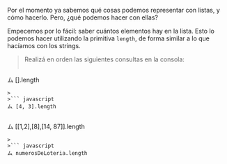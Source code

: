 Por el momento ya sabemos qué cosas podemos representar con listas, y cómo hacerlo. Pero, ¿qué podemos hacer con ellas?

Empecemos por lo fácil: saber cuántos elementos hay en la lista. Esto lo podemos hacer utilizando la primitiva `length`, de forma similar a lo que hacíamos con los strings.

> Realizá en orden las siguientes consultas en la consola: 
> 
>``` javascript
ム [].length
```
>
>``` javascript
ム [4, 3].length
```
>
>``` javascript
ム [[1,2],[8],[14, 87]].length
```
>
>``` javascript
ム numerosDeLoteria.length
```